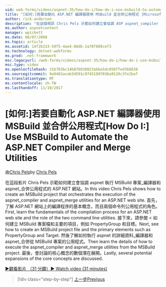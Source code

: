 ```yaml
---
uid: web-forms/videos/aspnet-35/how-do-i/how-do-i-use-msbuild-to-automate-the-aspnet-compiler-and-merge-utilities
title: "[如何:]若要自動化 ASP.NET 編譯器使用 MSBuild 並合併公用程式 |Microsoft 文件"
author: rick-anderson
description: "在這個視訊 Chris Pels 示範如何建立會協調 ASP aspnet_compiler 和 aspnet_merge 公用程式執行的 MSBuild 專案..."
ms.author: aspnetcontent
manager: wpickett
ms.date: 08/07/2008
ms.topic: article
ms.assetid: 14f2b333-59f5-4ae4-88db-2a78f809cef3
ms.technology: dotnet-webforms
ms.prod: .net-framework
msc.legacyurl: /web-forms/videos/aspnet-35/how-do-i/how-do-i-use-msbuild-to-automate-the-aspnet-compiler-and-merge-utilities
msc.type: video
ms.openlocfilehash: 316703bc14b876030023ab6a5dc050ffed366838
ms.sourcegitcommit: 9a9483aceb34591c97451997036a9120c3fe2baf
ms.translationtype: MT
ms.contentlocale: zh-TW
ms.lasthandoff: 11/10/2017
---
```

<a name="how-do-i-use-msbuild-to-automate-the-aspnet-compiler-and-merge-utilities"></a><span data-ttu-id="d1e82-103">[如何:]若要自動化 ASP.NET 編譯器使用 MSBuild 並合併公用程式</span><span class="sxs-lookup"><span data-stu-id="d1e82-103">[How Do I:] Use MSBuild to Automate the ASP.NET Compiler and Merge Utilities</span></span>
====================
<span data-ttu-id="d1e82-104">由[Chris Pels](https://twitter.com/chrispels)</span><span class="sxs-lookup"><span data-stu-id="d1e82-104">by [Chris Pels](https://twitter.com/chrispels)</span></span>

<span data-ttu-id="d1e82-105">在這段影片 Chris Pels 示範如何建立會協調 aspnet 執行 MSBuild 專案\_編譯器和 aspnet\_合併公用程式的 ASP.NET 網站。</span><span class="sxs-lookup"><span data-stu-id="d1e82-105">In this video Chris Pels shows how to create an MSBuild project that orchestrates the execution of the aspnet\_compiler and aspnet\_merge utilities for an ASP.NET web site.</span></span> <span data-ttu-id="d1e82-106">首先，了解 ASP.NET 網站上的編譯程序的基本概念，而且兩個命令列公用程式的角色。</span><span class="sxs-lookup"><span data-stu-id="d1e82-106">First, learn the fundamentals of the compilation process for an ASP.NET web site and the role of the two command line utilities.</span></span> <span data-ttu-id="d1e82-107">接下來，請參閱 < 如何建立 MSBuild 專案檔和主要的項目，例如 PropertyGroup 和目標。</span><span class="sxs-lookup"><span data-stu-id="d1e82-107">Next, see how to create an MSBuild project file and the primary elements such as PropertyGroup and Target.</span></span> <span data-ttu-id="d1e82-108">然後了解如何執行 aspnet 的詳細資料\_編譯器和 aspnet\_合併從 MSBuild 專案的公用程式。</span><span class="sxs-lookup"><span data-stu-id="d1e82-108">Then learn the details of how to execute the aspnet\_compiler and aspnet\_merge utilities from the MSBuild project.</span></span> <span data-ttu-id="d1e82-109">最後，會討論的核心概念的數個潛在展開。</span><span class="sxs-lookup"><span data-stu-id="d1e82-109">Lastly, several potential expansions of the core concepts are discussed.</span></span>

[<span data-ttu-id="d1e82-110">&#9654;觀看影片 （31 分鐘）</span><span class="sxs-lookup"><span data-stu-id="d1e82-110">&#9654; Watch video (31 minutes)</span></span>](https://channel9.msdn.com/Blogs/ASP-NET-Site-Videos/how-do-i-use-msbuild-to-automate-the-aspnet-compiler-and-merge-utilities)

>[!div class="step-by-step"]
[<span data-ttu-id="d1e82-111">上一步</span><span class="sxs-lookup"><span data-stu-id="d1e82-111">Previous</span></span>](how-do-i-serialize-a-graph-with-the-entity-framework.md)
